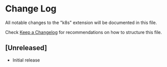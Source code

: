 # Change Log
All notable changes to the "k8s" extension will be documented in this file.

Check [Keep a Changelog](http://keepachangelog.com/) for recommendations on how to structure this file.

## [Unreleased]
- Initial release